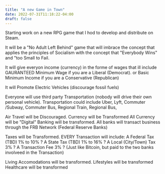 ```yaml
---
title: "A new Game in Town"
date: 2022-07-31T11:18:22-04:00
draft: false
---
```

Starting work on a new RPG game that I hod to develop and distribute on Steam.

It will be a "No Adult Left Behind" game that will imbrace the concept that applies the principles of Socialism with the concept that "Everybody Wins" and "too Small to Fail.

It will give everyon income (currency) in the forme of wages that ill include GAURANTEED Minimum Wage if you are a Liberal (Democrat). or Basic Minimum Income if you are a Conservative (Republican)

It will Promote Electric Vehicles (discourage fossil fuels)

Everyone will use third party Transportation (nobody will drive their own personal vehicle). Transportation could include Uber, Lyft, Commuter /Subway, Commuter Bus, Regional Train, Regional Bus,

Air Travel will be Discouraged.
Currency will be Transformed
All Currency will be "Digital"
Banking will be transformed.
    All banks will transact business through the FRB Network (Federal Reserve Banks)

Taxes will be Transformed.
    EVERY Transaction will include:
        A Federal Tax (TBD) 1% to 10% ?
        A State Tax (TBD) 1% to 16% ?
        A Local (City/Town) Tax 3% ?
        A Transaction Fee 3% ? (Just like Bitcoin, but paid to the two banks involveed in the Transaction)
        
Living Accomodations will be transformed.
Lifestyles will be transformed
Healthcare will be transformed
